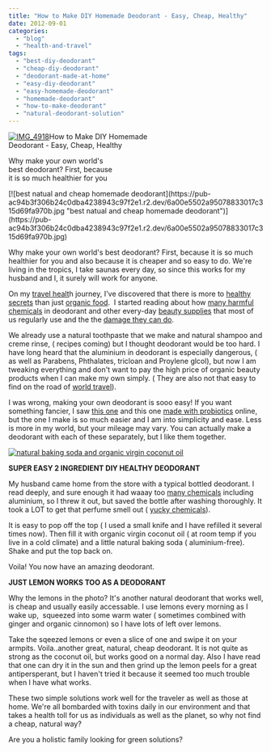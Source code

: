```yaml
---
title: "How to Make DIY Homemade Deodorant - Easy, Cheap, Healthy"
date: 2012-09-01
categories: 
  - "blog"
  - "health-and-travel"
tags: 
  - "best-diy-deodorant"
  - "cheap-diy-deodorant"
  - "deodorant-made-at-home"
  - "easy-diy-deodorant"
  - "easy-homemade-deodorant"
  - "homemade-deodorant"
  - "how-to-make-deodorant"
  - "natural-deodorant-solution"
---
```


[![IMG_4918](https://pub-ac94b3f306b24c0dba4238943c97f2e1.r2.dev/6a00e5502a95078833017c315d68ff970b.jpg "IMG_4918")](https://pub-ac94b3f306b24c0dba4238943c97f2e1.r2.dev/6a00e5502a95078833017c315d68ff970b.jpg)How to Make DIY Homemade  
Deodorant - Easy, Cheap, Healthy  
  
Why make your own world's  
best deodorant? First, because  
it is so much healthier for you

<!--more--> [![best natual and cheap homemade deodorant](https://pub-ac94b3f306b24c0dba4238943c97f2e1.r2.dev/6a00e5502a95078833017c315d69fa970b.jpg "best natual and cheap homemade deodorant")](https://pub-ac94b3f306b24c0dba4238943c97f2e1.r2.dev/6a00e5502a95078833017c315d69fa970b.jpg)

Why make your own world's best deodorant? First, because it is so much healthier for you and also because it is cheaper and so easy to do. We're living in the tropics, I take saunas every day, so since this works for my husband and I, it surely will work for anyone.  
  
On my [travel healt](http://soultravelers3new.local/2012/06/healthy-food-and-travel.html "travel health")h journey, I've discovered that there is more to [healthy secrets](http://soultravelers3new.local/2011/09/travel-health-secrets-for-long-term-digital-nomads.html "healthy secrets for travel") than just [organic food](http://soultravelers3new.local/2012/04/health-organic-raw-foods-and-travel.html "organic food and travel").  I started reading about how [many harmful chemicals](http://www.naturalnews.com/033364_deodorants_chemical_ingredients.html?Click=43799 "many harmful chemicals in deodorant") in deodorant and other every-day [beauty supplies](http://www.healthychild.org/blog/comments/fragrance_in_perfumes_and_cosmetics/ "dangerous chemicals in beauty supplies") that most of us regularly use and the the [damage they can do](http://www.cbsnews.com/stories/2009/06/29/cbsnews_investigates/main5123621.shtml "damage from deodorant").  
  
We already use a natural toothpaste that we make and natural shampoo and creme rinse, ( recipes coming) but I thought deodorant would be too hard. I have long heard that the aluminium in deodorant is especially dangerous, ( as well as Parabens, Phthalates, tricloan and Proylene glcol), but now I am tweaking everything and don't want to pay the high price of organic beauty products when I can make my own simply. ( They are also not that easy to find on the road of [world travel](http://soultravelers3new.local/2009/04/how-to-travel-the-world-as-a-digital-nomad-family.html "world travel")).  
  
I was wrong, making your own deodorant is sooo easy! If you want something fancier, I saw [this one](http://www.crunchybetty.com/solving-the-worlds-deodorant-crisis-a-new-soothing-recipe "homemade deodorant") and this one [made with probiotics](http://frugallysustainable.com/2011/11/homemade-probiotic-deodorant-that/ "probiotics homemade deodorant") online, but the one I make is so much easier and I am into simplicity and ease. Less is more in my world, but your mileage may vary. You can actually make a deodorant with each of these separately, but I like them together.  
  
[![natural baking soda and organic virgin coconut oil](https://pub-ac94b3f306b24c0dba4238943c97f2e1.r2.dev/6a00e5502a9507883301761763fc42970c.jpg "natural baking soda and organic virgin coconut oil")](https://pub-ac94b3f306b24c0dba4238943c97f2e1.r2.dev/6a00e5502a9507883301761763fc42970c.jpg)  
  
**SUPER EASY 2 INGREDIENT DIY HEALTHY DEODORANT**  
  
  
My husband came home from the store with a typical bottled deodorant. I read deeply, and sure enough it had waaay too [many chemicals](http://www.ewg.org/node/8168 "many chemicals") including aluminium, so I threw it out, but saved the bottle after washing thoroughly. It took a LOT to get that perfume smell out ( [yucky chemicals](ost.com/2010/07/22/toxic-chemicals-in-beauty_n_639418.html#s111546&title=Phthalates_and_bisphenol "yucky chemicals")).  
  
It is easy to pop off the top ( I used a small knife and I have refilled it several times now). Then fill it with organic virgin coconut oil ( at room temp if you live in a cold climate) and a little natural baking soda ( aluminium-free).  Shake and put the top back on.  
  
Voila! You now have an amazing deodorant.  
  
**JUST LEMON WORKS TOO AS A DEODORANT**  
  
Why the lemons in the photo? It's another natural deodorant that works well, is cheap and usually easily accessable. I use lemons every morning as I wake up,  squeezed into some warm water ( sometimes combined with ginger and organic cinnomon) so I have lots of left over lemons.  
  
Take the sqeezed lemons or even a slice of one and swipe it on your armpits. Voila..another great, natural, cheap deodorant. It is not quite as strong as the coconut oil, but works good on a normal day. Also I have read that one can dry it in the sun and then grind up the lemon peels for a great antipersperant, but I haven't tried it because it seemed too much trouble when I have what works.  
  
These two simple solutions work well for the traveler as well as those at home. We're all bombarded with toxins daily in our environment and that takes a health toll for us as individuals as well as the planet, so why not find a cheap, natural way?  
  
Are you a holistic family looking for green solutions?
